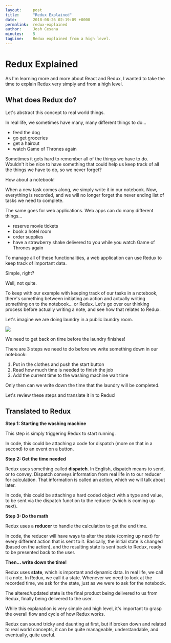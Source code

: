 ```yaml
---
layout:     post
title:      "Redux Explained"
date:       2018-08-26 02:19:09 +0000
permalink:  redux-explained
author:     Josh Cesana
minutes:    5
tagLine:    Redux explained from a high level.
---
```


# Redux Explained

As I'm learning more and more about React and Redux, I wanted to take the time to explain Redux very simply and from a high level.

## What does Redux do?

Let's abstract this concept to real world things.

In real life, we sometimes have many, many different things to do...
* feed the dog
* go get groceries
* get a haircut
* watch Game of Thrones again

Sometimes it gets hard to remember all of the things we have to do. Wouldn't it be nice to have something that could help us keep track of all the things we have to do, so we never forget?

How about a notebook!

When a new task comes along, we simply write it in our notebook. Now, everything is recorded, and we will no longer forget the never ending list of tasks we need to complete.

The same goes for web applications. Web apps can do many different things...
* reserve movie tickets
* book a hotel room
* order supplies
* have a strawberry shake delivered to you while you watch Game of Thrones again

To manage all of these functionalities, a web application can use Redux to keep track of important data.

Simple, right?

Well, not quite.

To keep with our example with keeping track of our tasks in a notebook, there's something between initiating an action and actually writing something on to the notebook... or Redux. Let's go over our thinking process before actually writing a note, and see how that relates to Redux.

Let's imagine we are doing laundry in a public laundry room.

![](https://media.giphy.com/media/l4pTfgcD0h5G6VYgo/giphy.gif)

We need to get back on time before the laundry finishes!

There are 3 steps we need to do before we write something down in our notebook:

1. Put in the clothes and push the start button
2. Read how much time is needed to finish the job
3. Add the current time to the washing machine wait time

Only then can we write down the time that the laundry will be completed.

Let's review these steps and translate it in to Redux!

## Translated to Redux

**Step 1: Starting the washing machine**

This step is simply triggering Redux to start running.

In code, this could be attaching a code for dispatch (more on that in a second) to an event on a button.

**Step 2: Get the time needed**

Redux uses something called **dispatch**. In English, dispatch means to send, or to convey. Dispatch conveys information from real life in to our reducer for calculation. That information is called an action, which we will talk about later.

In code, this could be attaching a hard coded object with a type and value, to be sent via the dispatch function to the reducer (which is coming up next).

**Step 3: Do the math**

Redux uses a **reducer** to handle the calculation to get the end time.

In code, the reducer will have ways to alter the state (coming up next) for every different action that is sent to it. Basically, the initial state is changed (based on the action), and the resulting state is sent back to Redux, ready to be presented back to the user.

**Then... write down the time!**

Redux uses **state**, which is important and dynamic data. In real life, we call it a note. In Redux, we call it a state. Whenever we need to look at the recorded time, we ask for the state, just as we were to ask for the notebook.

The altered/updated state is the final product being delivered to us from Redux, finally being delivered to the user.

While this explanation is very simple and high level, it's important to grasp the overall flow and cycle of how Redux works.

Redux can sound tricky and daunting at first, but if broken down and related to real world concepts, it can be quite manageable, understandable, and eventually, quite useful.
